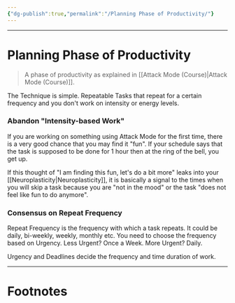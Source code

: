 ```yaml
---
{"dg-publish":true,"permalink":"/Planning Phase of Productivity/"}
---
```



---
# Planning Phase of Productivity
> A phase of productivity as explained in [[Attack Mode (Course)\|Attack Mode (Course)]].

The Technique is simple. Repeatable Tasks that repeat for a certain frequency and you don't work on intensity or energy levels.

### Abandon "Intensity-based Work"
If you are working on something using Attack Mode for the first time, there is a very good chance that you may find it "fun". If your schedule says that the task is supposed to be done for 1 hour then at the ring of the bell, you get up.

If this thought of "I am finding this fun, let's do a bit more" leaks into your [[Neuroplasticity\|Neuroplasticity]], it is basically a signal to the times when you will skip a task because you are "not in the mood" or the task "does not feel like fun to do anymore".

### Consensus on Repeat Frequency
Repeat Frequency is the frequency with which a task repeats. It could be daily, bi-weekly, weekly, monthly etc.
You need to choose the frequency based on Urgency. Less Urgent? Once a Week. More Urgent? Daily.

Urgency and Deadlines decide the frequency and time duration of work.

---
# Footnotes